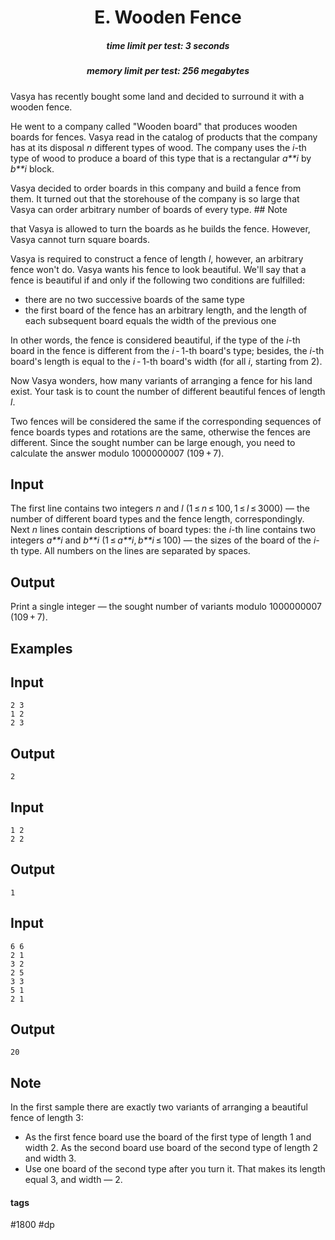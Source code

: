 <h1 style='text-align: center;'> E. Wooden Fence</h1>

<h5 style='text-align: center;'>time limit per test: 3 seconds</h5>
<h5 style='text-align: center;'>memory limit per test: 256 megabytes</h5>

Vasya has recently bought some land and decided to surround it with a wooden fence.

He went to a company called "Wooden board" that produces wooden boards for fences. Vasya read in the catalog of products that the company has at its disposal *n* different types of wood. The company uses the *i*-th type of wood to produce a board of this type that is a rectangular *a**i* by *b**i* block.

Vasya decided to order boards in this company and build a fence from them. It turned out that the storehouse of the company is so large that Vasya can order arbitrary number of boards of every type. ## Note

 that Vasya is allowed to turn the boards as he builds the fence. However, Vasya cannot turn square boards.

Vasya is required to construct a fence of length *l*, however, an arbitrary fence won't do. Vasya wants his fence to look beautiful. We'll say that a fence is beautiful if and only if the following two conditions are fulfilled:

* there are no two successive boards of the same type
* the first board of the fence has an arbitrary length, and the length of each subsequent board equals the width of the previous one

In other words, the fence is considered beautiful, if the type of the *i*-th board in the fence is different from the *i* - 1-th board's type; besides, the *i*-th board's length is equal to the *i* - 1-th board's width (for all *i*, starting from 2).

Now Vasya wonders, how many variants of arranging a fence for his land exist. Your task is to count the number of different beautiful fences of length *l*.

Two fences will be considered the same if the corresponding sequences of fence boards types and rotations are the same, otherwise the fences are different. Since the sought number can be large enough, you need to calculate the answer modulo 1000000007 (109 + 7).

## Input

The first line contains two integers *n* and *l* (1 ≤ *n* ≤ 100, 1 ≤ *l* ≤ 3000) — the number of different board types and the fence length, correspondingly. Next *n* lines contain descriptions of board types: the *i*-th line contains two integers *a**i* and *b**i* (1 ≤ *a**i*, *b**i* ≤ 100) — the sizes of the board of the *i*-th type. All numbers on the lines are separated by spaces.

## Output

Print a single integer — the sought number of variants modulo 1000000007 (109 + 7).

## Examples

## Input


```
2 3  
1 2  
2 3  

```
## Output


```
2  

```
## Input


```
1 2  
2 2  

```
## Output


```
1  

```
## Input


```
6 6  
2 1  
3 2  
2 5  
3 3  
5 1  
2 1  

```
## Output


```
20  

```
## Note

In the first sample there are exactly two variants of arranging a beautiful fence of length 3: 

* As the first fence board use the board of the first type of length 1 and width 2. As the second board use board of the second type of length 2 and width 3.
* Use one board of the second type after you turn it. That makes its length equal 3, and width — 2.


#### tags 

#1800 #dp 